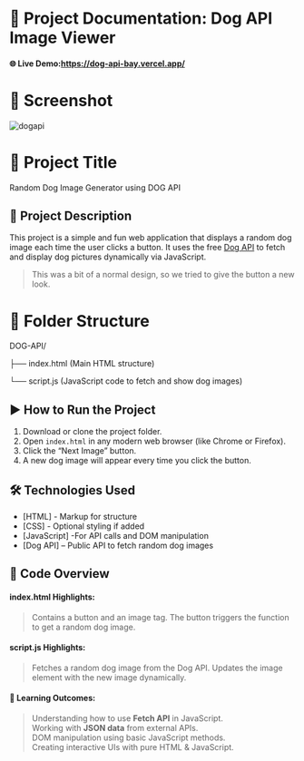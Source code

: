 # 📝 Project Documentation: Dog API Image Viewer
#### 🌐 Live Demo:https://dog-api-bay.vercel.app/

# 📸 Screenshot
![dogapi](https://github.com/user-attachments/assets/108eb739-7af8-44b2-849b-3dcbe3b77154)




# 📌 Project Title
Random Dog Image Generator using DOG API

## 📝 Project Description
This project is a simple and fun web application that displays a random dog image each time the user clicks a button. It uses the free [Dog API](https://dog.ceo/api/breeds/image/random) to fetch and display dog pictures dynamically via JavaScript.
> This was a bit of a normal design, so we tried to give the button a new look.

# 📁 Folder Structure

DOG-API/

├── index.html        (Main HTML structure)


└── script.js         (JavaScript code to fetch and show dog images)

## ▶️ How to Run the Project
1. Download or clone the project folder.  
2. Open `index.html` in any modern web browser (like Chrome or Firefox).  
3. Click the “Next Image” button.  
4. A new dog image will appear every time you click the button.

## 🛠️️ Technologies Used
- [HTML] - Markup for structure 
- [CSS] - Optional styling if added
- [JavaScript] -For API calls and DOM manipulation  
- [Dog API] – Public API to fetch random dog images


## 📂 Code Overview

#### index.html Highlights:
> Contains a button and an image tag.
>The button triggers the function to get a random dog image.

#### script.js Highlights:
> Fetches a random dog image from the Dog API.
> Updates the image element with the new image dynamically.

#### 🧠 Learning Outcomes:
> Understanding how to use **Fetch API** in JavaScript.  
> Working with **JSON data** from external APIs.  
> DOM manipulation using basic JavaScript methods.  
> Creating interactive UIs with pure HTML & JavaScript.


